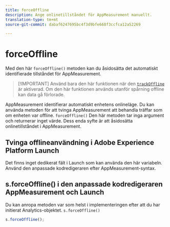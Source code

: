 ```yaml
---
title: forceOffline
description: Ange onlinetillståndet för AppMeasurement manuellt.
translation-type: tm+mt
source-git-commit: dabaf6247695bc4f3d9bfe668f3ccfca12a52269

---
```



# forceOffline

Med den här `forceOffline()` metoden kan du åsidosätta det automatiskt identifierade tillståndet för AppMeasurement.

>[!IMPORTANT] Använd bara den här funktionen när den [`trackOffline`](../config-vars/trackoffline.md) är aktiverad. Om den här funktionen används utanför spårning offline kan data gå förlorade.

AppMeasurement identifierar automatiskt enhetens onlineläge. Du kan använda metoden för att tvinga AppMeasurement att behandla träffar som om enheten var offline. `forceOffline()` Den här metoden tar inga argument och returnerar inget värde. Dess enda syfte är att åsidosätta onlinetillståndet i AppMeasurement.

## Tvinga offlineanvändning i Adobe Experience Platform Launch

Det finns inget dedikerat fält i Launch som kan använda den här variabeln. Använd den anpassade kodredigeraren efter AppMeasurement-syntax.

## s.forceOffline() i den anpassade kodredigeraren AppMeasurement och Launch

Du kan anropa metoden var som helst i implementeringen efter att du har initierat Analytics-objektet. `s.forceOffline()`

```js
s.forceOffline();
```

